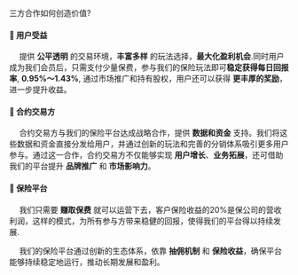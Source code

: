 
三方合作如何创造价值?

#### 🔹 用户受益

&emsp; 提供 **公平透明** 的交易环境，**丰富多样** 的玩法选择，**最大化盈利机会**.同时用户成为我们会员后，只需支付少量保费，参与我们的保险玩法即可**稳定获得每日回报率**, **0.95%～1.43%**, 通过市场推广和持有股权，用户还可以获得 **更丰厚的奖励**，进一步提升收益。

#### 🔹 合约交易方

&emsp; 合约交易方与我们的保险平台达成战略合作，提供 **数据和资金** 支持。我们将这些数据和资金直接分发给用户，并通过创新的玩法和完善的分销体系吸引更多用户参与。通过这一合作，合约交易方不仅能够实现 **用户增长**、**业务拓展**，还可借助我们的平台提升 **品牌推广** 和 **市场影响力**。

#### 🔹 保险平台

&emsp; 我们只需要 **赚取保费** 就可以运营下去，客户保险收益的20%是保公司的营收利润，这样的模式，为所有参与方带来稳健的回报，使得我们的平台得以持续发展.

&emsp; 我们的保险平台通过创新的生态体系，依靠 **抽佣机制** 和 **保险收益**，确保平台能够持续稳定地运行，推动长期发展和盈利。

